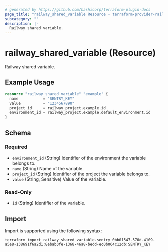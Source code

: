 ```yaml
---
# generated by https://github.com/hashicorp/terraform-plugin-docs
page_title: "railway_shared_variable Resource - terraform-provider-railway"
subcategory: ""
description: |-
  Railway shared variable.
---
```


# railway_shared_variable (Resource)

Railway shared variable.

## Example Usage

```terraform
resource "railway_shared_variable" "example" {
  name           = "SENTRY_KEY"
  value          = "1234567890"
  project_id     = railway_project.example.id
  environment_id = railway_project.example.default_environment.id
}
```

<!-- schema generated by tfplugindocs -->
## Schema

### Required

- `environment_id` (String) Identifier of the environment the variable belongs to.
- `name` (String) Name of the variable.
- `project_id` (String) Identifier of the project the variable belongs to.
- `value` (String, Sensitive) Value of the variable.

### Read-Only

- `id` (String) Identifier of the variable.

## Import

Import is supported using the following syntax:

```shell
terraform import railway_shared_variable.sentry 0bb01547-570d-4109-a5e8-138691f6a2d1:8ebab3fe-1368-46a8-bedd-ec0b064c12db:SENTRY_KEY
```
